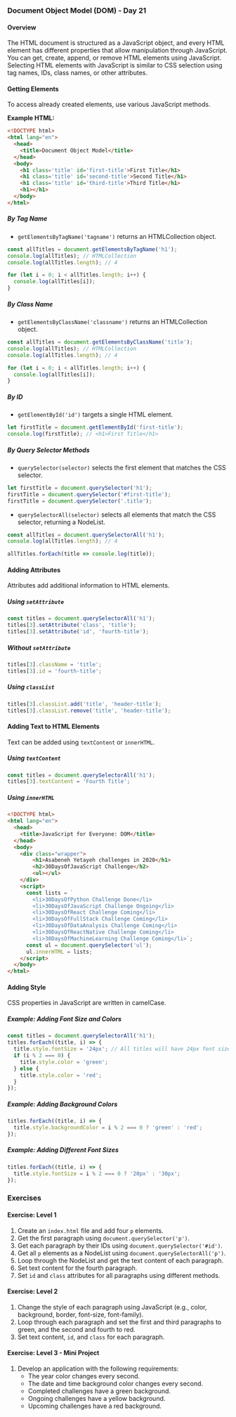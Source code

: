 ### Document Object Model (DOM) - Day 21

#### Overview
The HTML document is structured as a JavaScript object, and every HTML element has different properties that allow manipulation through JavaScript. You can get, create, append, or remove HTML elements using JavaScript. Selecting HTML elements with JavaScript is similar to CSS selection using tag names, IDs, class names, or other attributes.

#### Getting Elements
To access already created elements, use various JavaScript methods.

**Example HTML:**
```html
<!DOCTYPE html>
<html lang="en">
  <head>
    <title>Document Object Model</title>
  </head>
  <body>
    <h1 class='title' id='first-title'>First Title</h1>
    <h1 class='title' id='second-title'>Second Title</h1>
    <h1 class='title' id='third-title'>Third Title</h1>
    <h1></h1>
  </body>
</html>
```

##### By Tag Name
- `getElementsByTagName('tagname')` returns an HTMLCollection object.
```javascript
const allTitles = document.getElementsByTagName('h1');
console.log(allTitles); // HTMLCollection
console.log(allTitles.length); // 4

for (let i = 0; i < allTitles.length; i++) {
  console.log(allTitles[i]);
}
```

##### By Class Name
- `getElementsByClassName('classname')` returns an HTMLCollection object.
```javascript
const allTitles = document.getElementsByClassName('title');
console.log(allTitles); // HTMLCollection
console.log(allTitles.length); // 4

for (let i = 0; i < allTitles.length; i++) {
  console.log(allTitles[i]);
}
```

##### By ID
- `getElementById('id')` targets a single HTML element.
```javascript
let firstTitle = document.getElementById('first-title');
console.log(firstTitle); // <h1>First Title</h1>
```

##### By Query Selector Methods
- `querySelector(selector)` selects the first element that matches the CSS selector.
```javascript
let firstTitle = document.querySelector('h1');
firstTitle = document.querySelector('#first-title');
firstTitle = document.querySelector('.title');
```
- `querySelectorAll(selector)` selects all elements that match the CSS selector, returning a NodeList.
```javascript
const allTitles = document.querySelectorAll('h1');
console.log(allTitles.length); // 4

allTitles.forEach(title => console.log(title));
```

#### Adding Attributes
Attributes add additional information to HTML elements.

##### Using `setAttribute`
```javascript
const titles = document.querySelectorAll('h1');
titles[3].setAttribute('class', 'title');
titles[3].setAttribute('id', 'fourth-title');
```

##### Without `setAttribute`
```javascript
titles[3].className = 'title';
titles[3].id = 'fourth-title';
```

##### Using `classList`
```javascript
titles[3].classList.add('title', 'header-title');
titles[3].classList.remove('title', 'header-title');
```

#### Adding Text to HTML Elements
Text can be added using `textContent` or `innerHTML`.

##### Using `textContent`
```javascript
const titles = document.querySelectorAll('h1');
titles[3].textContent = 'Fourth Title';
```

##### Using `innerHTML`
```html
<!DOCTYPE html>
<html lang="en">
  <head>
    <title>JavaScript for Everyone: DOM</title>
  </head>
  <body>
    <div class="wrapper">
        <h1>Asabeneh Yetayeh challenges in 2020</h1>
        <h2>30DaysOfJavaScript Challenge</h2>
        <ul></ul>
    </div>
    <script>
      const lists = `
        <li>30DaysOfPython Challenge Done</li>
        <li>30DaysOfJavaScript Challenge Ongoing</li>
        <li>30DaysOfReact Challenge Coming</li>
        <li>30DaysOfFullStack Challenge Coming</li>
        <li>30DaysOfDataAnalysis Challenge Coming</li>
        <li>30DaysOfReactNative Challenge Coming</li>
        <li>30DaysOfMachineLearning Challenge Coming</li>`;
      const ul = document.querySelector('ul');
      ul.innerHTML = lists;
    </script>
  </body>
</html>
```

#### Adding Style
CSS properties in JavaScript are written in camelCase.

##### Example: Adding Font Size and Colors
```javascript
const titles = document.querySelectorAll('h1');
titles.forEach((title, i) => {
  title.style.fontSize = '24px'; // All titles will have 24px font size
  if (i % 2 === 0) {
    title.style.color = 'green';
  } else {
    title.style.color = 'red';
  }
});
```

##### Example: Adding Background Colors
```javascript
titles.forEach((title, i) => {
  title.style.backgroundColor = i % 2 === 0 ? 'green' : 'red';
});
```

##### Example: Adding Different Font Sizes
```javascript
titles.forEach((title, i) => {
  title.style.fontSize = i % 2 === 0 ? '20px' : '30px';
});
```

### Exercises
#### Exercise: Level 1
1. Create an `index.html` file and add four `p` elements.
2. Get the first paragraph using `document.querySelector('p')`.
3. Get each paragraph by their IDs using `document.querySelector('#id')`.
4. Get all `p` elements as a NodeList using `document.querySelectorAll('p')`.
5. Loop through the NodeList and get the text content of each paragraph.
6. Set text content for the fourth paragraph.
7. Set `id` and `class` attributes for all paragraphs using different methods.

#### Exercise: Level 2
1. Change the style of each paragraph using JavaScript (e.g., color, background, border, font-size, font-family).
2. Loop through each paragraph and set the first and third paragraphs to green, and the second and fourth to red.
3. Set text content, `id`, and `class` for each paragraph.

#### Exercise: Level 3 - Mini Project
1. Develop an application with the following requirements:
   - The year color changes every second.
   - The date and time background color changes every second.
   - Completed challenges have a green background.
   - Ongoing challenges have a yellow background.
   - Upcoming challenges have a red background.